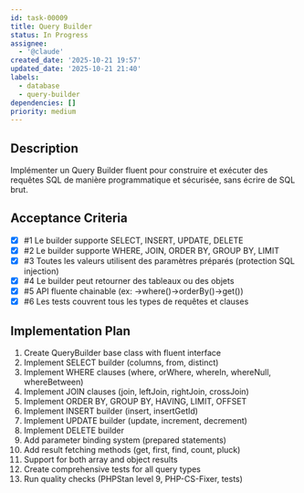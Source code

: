 ```yaml
---
id: task-00009
title: Query Builder
status: In Progress
assignee:
  - '@claude'
created_date: '2025-10-21 19:57'
updated_date: '2025-10-21 21:40'
labels:
  - database
  - query-builder
dependencies: []
priority: medium
---
```


## Description

<!-- SECTION:DESCRIPTION:BEGIN -->
Implémenter un Query Builder fluent pour construire et exécuter des requêtes SQL de manière programmatique et sécurisée, sans écrire de SQL brut.
<!-- SECTION:DESCRIPTION:END -->

## Acceptance Criteria
<!-- AC:BEGIN -->
- [x] #1 Le builder supporte SELECT, INSERT, UPDATE, DELETE
- [x] #2 Le builder supporte WHERE, JOIN, ORDER BY, GROUP BY, LIMIT
- [x] #3 Toutes les valeurs utilisent des paramètres préparés (protection SQL injection)
- [x] #4 Le builder peut retourner des tableaux ou des objets
- [x] #5 API fluente chainable (ex: ->where()->orderBy()->get())
- [x] #6 Les tests couvrent tous les types de requêtes et clauses
<!-- AC:END -->

## Implementation Plan

<!-- SECTION:PLAN:BEGIN -->
1. Create QueryBuilder base class with fluent interface
2. Implement SELECT builder (columns, from, distinct)
3. Implement WHERE clauses (where, orWhere, whereIn, whereNull, whereBetween)
4. Implement JOIN clauses (join, leftJoin, rightJoin, crossJoin)
5. Implement ORDER BY, GROUP BY, HAVING, LIMIT, OFFSET
6. Implement INSERT builder (insert, insertGetId)
7. Implement UPDATE builder (update, increment, decrement)
8. Implement DELETE builder
9. Add parameter binding system (prepared statements)
10. Add result fetching methods (get, first, find, count, pluck)
11. Support for both array and object results
12. Create comprehensive tests for all query types
13. Run quality checks (PHPStan level 9, PHP-CS-Fixer, tests)
<!-- SECTION:PLAN:END -->
